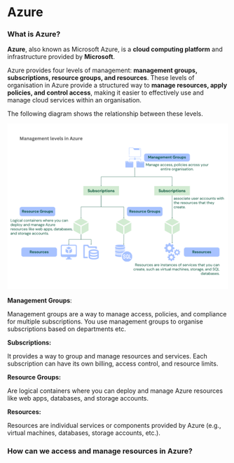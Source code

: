 # Azure

### What is Azure?

**Azure**, also known as Microsoft Azure, is a **cloud computing platform** and infrastructure provided by **Microsoft**.

Azure provides four levels of management: **management groups, subscriptions, resource groups, and resources**. These levels of organisation in Azure provide a structured way to **manage resources, apply policies, and control access**, making it easier to effectively use and manage cloud services within an organisation.

The following diagram shows the relationship between these levels.

![Alt text](<images/Azure- four level of organisation.png>)

 **Management Groups**: 

Management groups are a way to manage access, policies, and compliance for multiple subscriptions. You use management groups to organise subscriptions based on departments etc. 


**Subscriptions:**

 It provides a way to group and manage resources and services. Each subscription can have its own billing, access control, and resource limits.

**Resource Groups:**

Are logical containers where you can deploy and manage Azure resources like web apps, databases, and storage accounts.

**Resources:**

Resources are individual services or components provided by Azure (e.g., virtual machines, databases, storage accounts, etc.).

### How can we access and manage resources in Azure?

